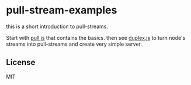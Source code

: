 # pull-stream-examples

this is a short introduction to pull-streams.

Start with [pull.js](./pull.js) that contains the basics.
then see [duplex.js](./duplex.js) to turn node's streams into
pull-streams and create very simple server.



## License

MIT

